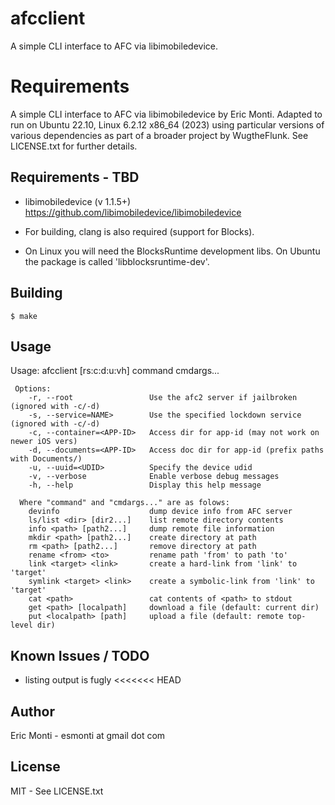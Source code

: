 afcclient
=========


A simple CLI interface to AFC via libimobiledevice.


Requirements
=======
A simple CLI interface to AFC via libimobiledevice by Eric Monti.
Adapted to run on Ubuntu 22.10, Linux 6.2.12 x86_64 (2023) using particular versions of various dependencies as part of a broader project by WugtheFlunk. See LICENSE.txt for further details.


## Requirements - TBD

- libimobiledevice (v 1.1.5+)
  https://github.com/libimobiledevice/libimobiledevice

- For building, clang is also required (support for Blocks).

- On Linux you will need the BlocksRuntime development libs. On Ubuntu the package is called 'libblocksruntime-dev'.

## Building

    $ make

## Usage
Usage: afcclient [rs:c:d:u:vh] command cmdargs...

     Options:
        -r, --root                 Use the afc2 server if jailbroken (ignored with -c/-d)
        -s, --service=NAME>        Use the specified lockdown service (ignored with -c/-d)
        -c, --container=<APP-ID>   Access dir for app-id (may not work on newer iOS vers)
        -d, --documents=<APP-ID>   Access doc dir for app-id (prefix paths with Documents/)
        -u, --uuid=<UDID>          Specify the device udid
        -v, --verbose              Enable verbose debug messages
        -h, --help                 Display this help message

      Where "command" and "cmdargs..." are as folows:
        devinfo                    dump device info from AFC server
        ls/list <dir> [dir2...]    list remote directory contents
        info <path> [path2...]     dump remote file information
        mkdir <path> [path2...]    create directory at path
        rm <path> [path2...]       remove directory at path
        rename <from> <to>         rename path 'from' to path 'to'
        link <target> <link>       create a hard-link from 'link' to 'target'
        symlink <target> <link>    create a symbolic-link from 'link' to 'target'
        cat <path>                 cat contents of <path> to stdout
        get <path> [localpath]     download a file (default: current dir)
        put <localpath> [path]     upload a file (default: remote top-level dir)

## Known Issues / TODO

- listing output is fugly
<<<<<<< HEAD

## Author

Eric Monti - esmonti at gmail dot com


## License

MIT - See LICENSE.txt
